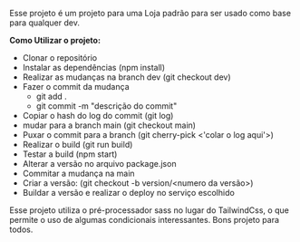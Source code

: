Esse projeto é um projeto para uma Loja padrão para ser usado como base para qualquer dev.

**Como Utilizar o projeto:**

 - Clonar o repositório
 - Instalar as dependências (npm install)
 - Realizar as mudanças na branch dev (git checkout dev)
 - Fazer o commit da mudança 
    - git add .
    - git commit -m "descrição do commit"
 - Copiar o hash do log do commit (git log)
 - mudar para a branch main (git checkout main)
 - Puxar o commit para a branch (git cherry-pick <'colar o log aqui'>)
 - Realizar o build (git run build)
 - Testar a build (npm start)
 - Alterar a versão no arquivo package.json
 - Commitar a mudança na main
 - Criar a versão: (git checkout -b version/<numero da versão>)
 - Buildar a versão e realizar o deploy no serviço escolhido

 Esse projeto utiliza o pré-processador sass no lugar do TailwindCss, o que permite o uso de algumas condicionais interessantes. Bons projeto para todos.
